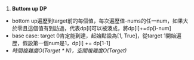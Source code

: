 1. **Buttom up DP**

- bottom up遍歷到target前的每個值，每次遍歷值-nums的任一num，如果大於零且這個值有到訪過，代表dp[i]可以被湊成，將dp[i]+=dp[i-num]
- base case: target 0肯定能到達，起始點設為[1, True]，從target 1開始遍歷，假設第一個num是1，dp[i] += dp[1-1]
- *時間複雜度O(Target * N)，空間複雜度O(Target)*
